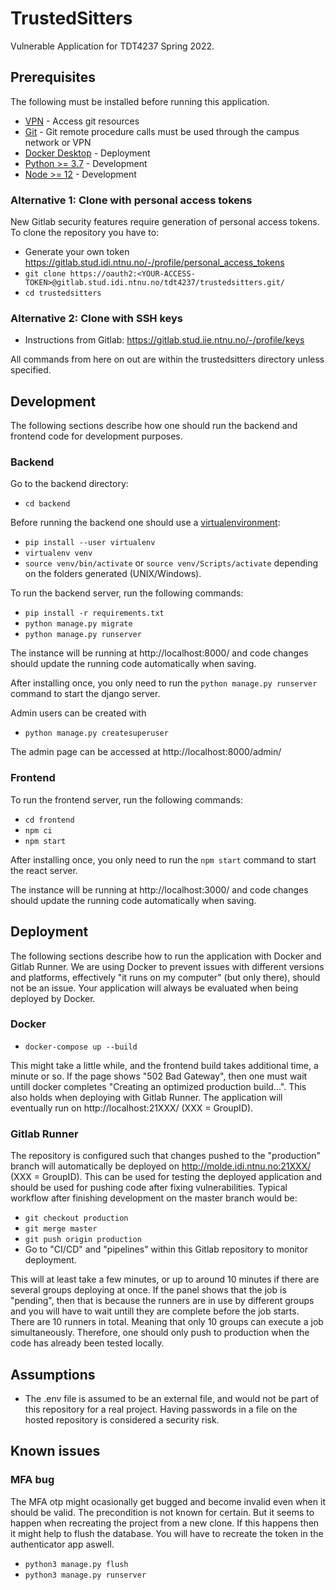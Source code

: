 # TrustedSitters

Vulnerable Application for TDT4237 Spring 2022.

## Prerequisites

The following must be installed before running this application.

- [VPN](https://i.ntnu.no/wiki/-/wiki/English/Install+VPN) - Access git resources
- [Git](https://git-scm.com/downloads/) - Git remote procedure calls must be used through the campus network or VPN
- [Docker Desktop](https://docs.docker.com/engine/install/) - Deployment
- [Python >= 3.7](https://www.python.org/) - Development
- [Node >= 12](https://nodejs.org/en/) - Development

### Alternative 1: Clone with personal access tokens

New Gitlab security features require generation of personal access tokens. To clone the repository you have to:

- Generate your own token https://gitlab.stud.idi.ntnu.no/-/profile/personal_access_tokens
- `git clone https://oauth2:<YOUR-ACCESS-TOKEN>@gitlab.stud.idi.ntnu.no/tdt4237/trustedsitters.git/`
- `cd trustedsitters`

### Alternative 2: Clone with SSH keys

- Instructions from Gitlab: https://gitlab.stud.iie.ntnu.no/-/profile/keys

All commands from here on out are within the trustedsitters directory unless specified.

## Development

The following sections describe how one should run the backend and frontend code for development purposes.

### Backend

Go to the backend directory:

- `cd backend`

Before running the backend one should use a [virtualenvironment](https://virtualenv.pypa.io/en/latest/index.html):

- `pip install --user virtualenv`
- `virtualenv venv`
- `source venv/bin/activate` or `source venv/Scripts/activate` depending on the folders generated (UNIX/Windows).

To run the backend server, run the following commands:

- `pip install -r requirements.txt`
- `python manage.py migrate`
- `python manage.py runserver`

The instance will be running at http://localhost:8000/ and code changes should update the running code automatically when saving.

After installing once, you only need to run the `python manage.py runserver` command to start the django server.

Admin users can be created with

- `python manage.py createsuperuser`

The admin page can be accessed at http://localhost:8000/admin/

### Frontend

To run the frontend server, run the following commands:

- `cd frontend`
- `npm ci`
- `npm start`

After installing once, you only need to run the `npm start` command to start the react server.

The instance will be running at http://localhost:3000/ and code changes should update the running code automatically when saving.

## Deployment

The following sections describe how to run the application with Docker and Gitlab Runner. We are using Docker to prevent issues with different versions and platforms, effectively "it runs on my computer" (but only there), should not be an issue. Your application will always be evaluated when being deployed by Docker. 

### Docker

- `docker-compose up --build`

This might take a little while, and the frontend build takes additional time, a minute or so. If the page shows "502 Bad Gateway", then one must wait untill docker completes "Creating an optimized production build...". This also holds when deploying with Gitlab Runner. The application will eventually run on http://localhost:21XXX/ (XXX = GroupID).

### Gitlab Runner

The repository is configured such that changes pushed to the "production" branch will automatically be deployed on http://molde.idi.ntnu.no:21XXX/ (XXX = GroupID). This can be used for testing the deployed application and should be used for pushing code after fixing vulnerabilities. Typical workflow after finishing development on the master branch would be:

- `git checkout production`
- `git merge master`
- `git push origin production`
- Go to "CI/CD" and "pipelines" within this Gitlab repository to monitor deployment.

This will at least take a few minutes, or up to around 10 minutes if there are several groups deploying at once. If the panel shows that the job is "pending", then that is because the runners are in use by different groups and you will have to wait untill they are complete before the job starts. There are 10 runners in total. Meaning that only 10 groups can execute a job simultaneously. Therefore, one should only push to production when the code has already been tested locally.

## Assumptions

- The .env file is assumed to be an external file, and would not be part of this repository for a real project. Having passwords in a file on the hosted repository is considered a security risk.

## Known issues

### MFA bug

The MFA otp might ocasionally get bugged and become invalid even when it should be valid. The precondition is not known for certain. But it seems to happen when recreating the project from a new clone. If this happens then it might help to flush the database. You will have to recreate the token in the authenticator app aswell.

- `python3 manage.py flush`
- `python3 manage.py runserver`
